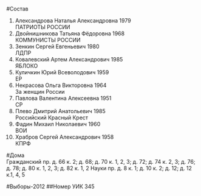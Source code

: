 #Состав
1. Александрова Наталья Александровна 1979   
    ПАТРИОТЫ РОССИИ
2. Двойнишникова Татьяна Фёдоровна 1968   
    КОММУНИСТЫ РОССИИ
3. Зенкин Сергей Евгеньевич 1980   
    ЛДПР
4. Ковалевский Артем Александрович 1985   
    ЯБЛОКО
5. Куличкин Юрий Всеволодович 1959   
    ЕР
6. Некрасова Ольга Викторовна 1964   
    За женщин России
7. Павлова Валентина Алексеевна 1951   
    СР
8. Плево Дмитрий Анатольевич 1985   
    Российский Красный Крест
9. Фадин Михаил Николаевич 1960   
    ВОИ
10. Храбров Сергей Александрович 1958   
    КПРФ

#Дома  
Гражданский пр. д. 66 к. 2; д. 68; д. 70 к. 1, 2, 3; д. 72; д. 74 к. 2, 3; д. 76; д. 78; д. 80 к. 1, 2, 3; д. 82 к. 1, 2 Науки пр. д. 8 к. 1; д. 10 к. 2; д. 12; д. 12 к.1, 4, 5

#Выборы-2012
##Номер УИК
345
